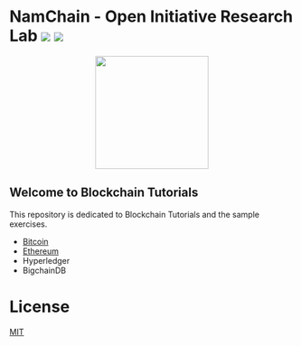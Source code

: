 # NamChain - Open Initiative Research Lab ![](https://img.shields.io/badge/Project-Nam-ff69b4.svg) ![](https://img.shields.io/badge/madeby-Ramaguru-blue.svg)

<p align="center">
<img src="https://1.bp.blogspot.com/-0SArWfduw68/XkxV8EmBBcI/AAAAAAAAABw/h9aWSWbm0J4kilgn3xddzQ3PdoP-e3RZgCLcBGAsYHQ/s1600/SAVE_20200127_132431.jpg" width="200" align="center">
</p>  

## Welcome to Blockchain Tutorials

This repository is dedicated to Blockchain Tutorials and the sample exercises.

- [Bitcoin](Bitcoin)
- [Ethereum](Ethereum)
- Hyperledger
- BigchainDB

# License

[MIT](https://github.com/ramagururadhakrishnan/NamChain/blob/master/MIT)
